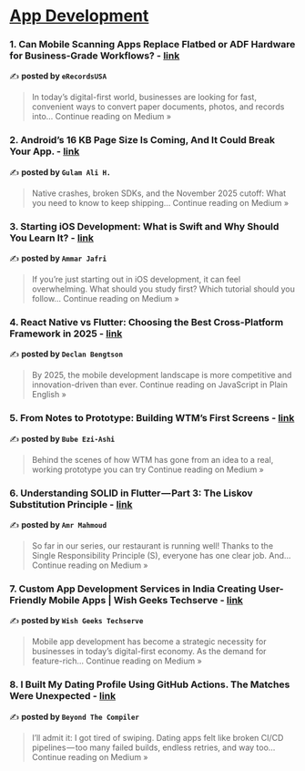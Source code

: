 
<h1><a href=https://medium.com/tag/mobile-app-development/recommended target="_blank" rel="noopener noreferrer">App Development</a></h1>
<h3>1. Can Mobile Scanning Apps Replace Flatbed or ADF Hardware for Business‑Grade Workflows? - <a href="https://medium.com/@erecordsusa/can-mobile-scanning-apps-replace-flatbed-or-adf-hardware-for-business-grade-workflows-ed56f36a1edf?source=rss------mobile_app_development-5" target="_blank" rel="noopener noreferrer">link</a></h3>

✍️ **posted by `eRecordsUSA`**

<blockquote>In today’s digital-first world, businesses are looking for fast, convenient ways to convert paper documents, photos, and records into…
Continue reading on Medium »</blockquote>

<h3>2. Android’s 16 KB Page Size Is Coming, And It Could Break Your App. - <a href="https://medium.com/@freakyali/androids-16-kb-page-size-is-coming-and-it-could-break-your-app-3cc74eda5d7e?source=rss------mobile_app_development-5" target="_blank" rel="noopener noreferrer">link</a></h3>

✍️ **posted by `Gulam Ali H.`**

<blockquote>Native crashes, broken SDKs, and the November 2025 cutoff: What you need to know to keep shipping…
Continue reading on Medium »</blockquote>

<h3>3. Starting iOS Development: What is Swift and Why Should You Learn It? - <a href="https://medium.com/@ammarjaffri38/starting-ios-development-what-is-swift-and-why-should-you-learn-it-d84ae64871bb?source=rss------mobile_app_development-5" target="_blank" rel="noopener noreferrer">link</a></h3>

✍️ **posted by `Ammar Jafri`**

<blockquote>If you’re just starting out in iOS development, it can feel overwhelming. What should you study first? Which tutorial should you follow…
Continue reading on Medium »</blockquote>

<h3>4. React Native vs Flutter: Choosing the Best Cross-Platform Framework in 2025 - <a href="https://javascript.plainenglish.io/react-native-vs-flutter-choosing-the-best-cross-platform-framework-in-2025-9d79b0dc944e?source=rss------mobile_app_development-5" target="_blank" rel="noopener noreferrer">link</a></h3>

✍️ **posted by `Declan Bengtson`**

<blockquote>By 2025, the mobile development landscape is more competitive and innovation-driven than ever.
Continue reading on JavaScript in Plain English »</blockquote>

<h3>5. From Notes to Prototype: Building WTM’s First Screens - <a href="https://medium.com/@bube3ed/from-notes-to-prototype-building-wtms-first-screens-7a074e5c1502?source=rss------mobile_app_development-5" target="_blank" rel="noopener noreferrer">link</a></h3>

✍️ **posted by `Bube Ezi-Ashi`**

<blockquote>Behind the scenes of how WTM has gone from an idea to a real, working prototype you can try
Continue reading on Medium »</blockquote>

<h3>6. Understanding SOLID in Flutter — Part 3: The Liskov Substitution Principle - <a href="https://medium.com/@AmrMahmoud3/understanding-solid-in-flutter-part-3-the-liskov-substitution-principle-3702a14607b2?source=rss------mobile_app_development-5" target="_blank" rel="noopener noreferrer">link</a></h3>

✍️ **posted by `Amr Mahmoud`**

<blockquote>So far in our series, our restaurant is running well! Thanks to the Single Responsibility Principle (S), everyone has one clear job. And…
Continue reading on Medium »</blockquote>

<h3>7. Custom App Development Services in India Creating User-Friendly Mobile Apps | Wish Geeks Techserve - <a href="https://medium.com/@atul.wishgeekstechserve/custom-app-development-services-in-india-creating-user-friendly-mobile-apps-wish-geeks-techserve-ef090b25cbd2?source=rss------mobile_app_development-5" target="_blank" rel="noopener noreferrer">link</a></h3>

✍️ **posted by `Wish Geeks Techserve`**

<blockquote>Mobile app development has become a strategic necessity for businesses in today’s digital-first economy. As the demand for feature-rich…
Continue reading on Medium »</blockquote>

<h3>8. I Built My Dating Profile Using GitHub Actions. The Matches Were Unexpected - <a href="https://medium.com/@beyondthecompiler/i-built-my-dating-profile-using-github-actions-the-matches-were-unexpected-9c1cb88aaa33?source=rss------mobile_app_development-5" target="_blank" rel="noopener noreferrer">link</a></h3>

✍️ **posted by `Beyond The Compiler`**

<blockquote>I’ll admit it: I got tired of swiping. Dating apps felt like broken CI/CD pipelines — too many failed builds, endless retries, and way too…
Continue reading on Medium »</blockquote>


